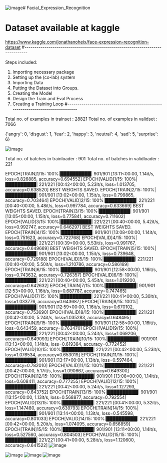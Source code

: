 ![image](https://github.com/user-attachments/assets/5b4d9f9d-d5db-4752-98d7-6e146a3131ae)# Facial_Expression_Recognition
# Dataset available at kaggle
https://www.kaggle.com/jonathanoheix/face-expression-recognition-dataset
#-------------------------------------------------------------------------------

Steps included:
1. Importing necessary package
2. Setting up the (co-lab) system
3. Importing Data
4. Putting the Dataset into Groups.
5. Creating the Model
6. Design the Train and Eval Process
7. Creating a Training Loop
#-------------------------------------------------------------------------------

Total no. of examples in trainset : 28821
Total no. of examples in validset : 7066

{'angry': 0, 'disgust': 1, 'fear': 2, 'happy': 3, 'neutral': 4, 'sad': 5, 'surprise': 6}

![image](https://github.com/user-attachments/assets/f14af0ea-3335-4171-bf23-55d8435ca595)


Total no. of batches in trainloader : 901
Total no. of batches in validloader : 221


EPOCH[TRAIN]1/15: 100%|██████████| 901/901 [13:11<00:00,  1.14it/s, loss=0.826885, accuracy=0.694552]
EPOCH[VALID]1/15: 100%|██████████| 221/221 [00:42<00:00,  5.23it/s, loss=1.013705, accuracy=0.638520]
BEST WEIGHTS SAVED.
EPOCH[TRAIN]2/15: 100%|██████████| 901/901 [13:02<00:00,  1.15it/s, loss=0.799865, accuracy=0.703464]
EPOCH[VALID]2/15: 100%|██████████| 221/221 [00:40<00:00,  5.48it/s, loss=0.997784, accuracy=0.633669]
BEST WEIGHTS SAVED.
EPOCH[TRAIN]3/15: 100%|██████████| 901/901 [13:05<00:00,  1.15it/s, loss=0.775841, accuracy=0.711602]
EPOCH[VALID]3/15: 100%|██████████| 221/221 [00:40<00:00,  5.42it/s, loss=0.992747, accuracy=0.646297]
BEST WEIGHTS SAVED.
EPOCH[TRAIN]4/15: 100%|██████████| 901/901 [13:08<00:00,  1.14it/s, loss=0.751623, accuracy=0.722768]
EPOCH[VALID]4/15: 100%|██████████| 221/221 [00:39<00:00,  5.53it/s, loss=0.991767, accuracy=0.649669]
BEST WEIGHTS SAVED.
EPOCH[TRAIN]5/15: 100%|██████████| 901/901 [13:02<00:00,  1.15it/s, loss=0.739648, accuracy=0.729188]
EPOCH[VALID]5/15: 100%|██████████| 221/221 [00:40<00:00,  5.50it/s, loss=1.210786, accuracy=0.586169]
EPOCH[TRAIN]6/15: 100%|██████████| 901/901 [12:58<00:00,  1.16it/s, loss=0.743632, accuracy=0.726357]
EPOCH[VALID]6/15: 100%|██████████| 221/221 [00:40<00:00,  5.45it/s, loss=1.019200, accuracy=0.642632]
EPOCH[TRAIN]7/15: 100%|██████████| 901/901 [12:53<00:00,  1.16it/s, loss=0.687787, accuracy=0.747465]
EPOCH[VALID]7/15: 100%|██████████| 221/221 [00:41<00:00,  5.30it/s, loss=1.033776, accuracy=0.643687]
EPOCH[TRAIN]8/15: 100%|██████████| 901/901 [12:59<00:00,  1.16it/s, loss=0.670102, accuracy=0.753690]
EPOCH[VALID]8/15: 100%|██████████| 221/221 [00:42<00:00,  5.24it/s, loss=1.035283, accuracy=0.648495]
EPOCH[TRAIN]9/15: 100%|██████████| 901/901 [12:58<00:00,  1.16it/s, loss=0.643459, accuracy=0.763470]
EPOCH[VALID]9/15: 100%|██████████| 221/221 [00:42<00:00,  5.24it/s, loss=1.069206, accuracy=0.649093]
EPOCH[TRAIN]10/15: 100%|██████████| 901/901 [13:13<00:00,  1.14it/s, loss=0.619384, accuracy=0.772452]
EPOCH[VALID]10/15: 100%|██████████| 221/221 [00:42<00:00,  5.23it/s, loss=1.076534, accuracy=0.653019]
EPOCH[TRAIN]11/15: 100%|██████████| 901/901 [13:17<00:00,  1.13it/s, loss=0.597464, accuracy=0.782010]
EPOCH[VALID]11/15: 100%|██████████| 221/221 [00:42<00:00,  5.17it/s, loss=1.090667, accuracy=0.649300]
EPOCH[TRAIN]12/15: 100%|██████████| 901/901 [13:08<00:00,  1.14it/s, loss=0.608411, accuracy=0.777255]
EPOCH[VALID]12/15: 100%|██████████| 221/221 [00:42<00:00,  5.24it/s, loss=1.127293, accuracy=0.643752]
EPOCH[TRAIN]13/15: 100%|██████████| 901/901 [13:15<00:00,  1.13it/s, loss=0.568877, accuracy=0.792554]
EPOCH[VALID]13/15: 100%|██████████| 221/221 [00:41<00:00,  5.32it/s, loss=1.147480, accuracy=0.639793]
EPOCH[TRAIN]14/15: 100%|██████████| 901/901 [13:14<00:00,  1.13it/s, loss=0.545598, accuracy=0.801033]
EPOCH[VALID]14/15: 100%|██████████| 221/221 [00:42<00:00,  5.20it/s, loss=1.074095, accuracy=0.656859]
EPOCH[TRAIN]15/15: 100%|██████████| 901/901 [13:11<00:00,  1.14it/s, loss=0.527560, accuracy=0.804503]
EPOCH[VALID]15/15: 100%|██████████| 221/221 [00:41<00:00,  5.28it/s, loss=1.120600, accuracy=0.641522]
![image](https://github.com/user-attachments/assets/18c6c085-d6aa-44e7-87b0-3d0febe8bb40)





![image](https://github.com/user-attachments/assets/acd52984-76d9-4d61-b3f7-875dddca19e9)
![image](https://github.com/user-attachments/assets/0cbb6fe6-99c7-468e-ba1d-393d318e9a94)
![image](https://github.com/user-attachments/assets/6792a4d0-70da-4eb6-b272-d2d9695f8d02)


